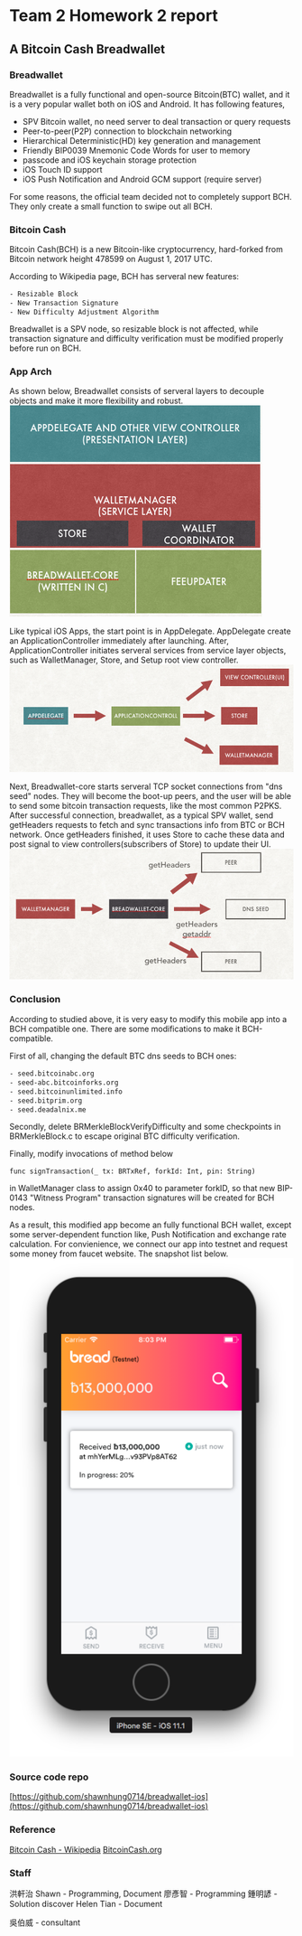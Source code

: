 # Team 2 Homework 2 report

## A Bitcoin Cash Breadwallet

### Breadwallet

Breadwallet is a fully functional and open-source Bitcoin(BTC) wallet, and it is a very popular wallet both on iOS and Android. It has following features,

+ SPV Bitcoin wallet, no need server to deal transaction or query requests
+ Peer-to-peer(P2P) connection to blockchain networking
+ Hierarchical Deterministic(HD) key generation and management
+ Friendly BIP0039 Mnemonic Code Words for user to memory
+ passcode and iOS keychain storage protection
+ iOS Touch ID support
+ iOS Push Notification and Android GCM support (require server)

For some reasons, the official team decided not to completely support BCH. They only create a small function to swipe out all BCH.

### Bitcoin Cash

Bitcoin Cash(BCH) is a new Bitcoin-like cryptocurrency, hard-forked from Bitcoin network height 478599 on August 1, 2017 UTC.

According to Wikipedia page, BCH has serveral new features:

    - Resizable Block
    - New Transaction Signature
    - New Difficulty Adjustment Algorithm

Breadwallet is a SPV node, so resizable block is not affected, while transaction signature and difficulty verification must be modified properly before run on BCH.

### App Arch

As shown below, Breadwallet consists of serveral layers to decouple objects and make it more flexibility and robust.
![arch](arch.png "App Arch")

Like typical iOS Apps, the start point is in AppDelegate. AppDelegate create an ApplicationController immediately after launching. After, ApplicationController initiates serveral services from service layer objects, such as WalletManager, Store, and Setup root view controller.
![launch](launch.png "Launching Process")

Next, Breadwallet-core starts serveral TCP socket connections from "dns seed" nodes. They will become the boot-up peers, and the user will be able to send some bitcoin transaction requests, like the most common P2PKS. After successful connection, breadwallet, as a typical SPV wallet, send getHeaders requests to fetch and sync transactions info from BTC or BCH network. Once getHeaders finished, it uses Store to cache these data and post signal to view controllers(subscribers of Store) to update their UI.
![P2P Networking Booting](p2p.png "P2P Networking Booting")

### Conclusion

According to studied above, it is very easy to modify this mobile app into a BCH compatible one. There are some modifications to make it BCH-compatible.

First of all, changing the default BTC dns seeds to BCH ones:

    - seed.bitcoinabc.org
    - seed-abc.bitcoinforks.org
    - seed.bitcoinunlimited.info
    - seed.bitprim.org
    - seed.deadalnix.me

Secondly, delete BRMerkleBlockVerifyDifficulty and some checkpoints in BRMerkleBlock.c to escape original BTC difficulty verification.

Finally, modify invocations of method below

    func signTransaction(_ tx: BRTxRef, forkId: Int, pin: String)

in WalletManager class to assign 0x40 to parameter forkID, so that new BIP-0143 "Witness Program" transaction signatures will be created for BCH nodes.

As a result, this modified app become an fully functional BCH wallet, except some server-dependent function like, Push Notification and exchange rate calculation. For convienience, we connect our app into testnet and request some money from faucet website. The snapshot list below.
![snapshot](snapshot.png "snapshot")

### Source code repo

[https://github.com/shawnhung0714/breadwallet-ios](https://github.com/shawnhung0714/breadwallet-ios)

### Reference

[Bitcoin Cash - Wikipedia](https://en.wikipedia.org/wiki/Bitcoin_Cash)
[BitcoinCash.org](https://www.bitcoincash.org/#features)

### Staff

洪軒治 Shawn - Programming, Document
廖彥智 - Programming
鍾明諺 - Solution discover
Helen Tian - Document

吳伯威 - consultant
